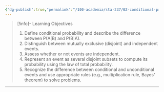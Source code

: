 ```yaml
---
{"dg-publish":true,"permalink":"/100-academia/sta-237/02-conditional-probability-and-independence/week-3-conditional-probability-and-independence/","tags":["university","#lecture","#note","stats"],"created":"2024-09-17T16:54:30.658-04:00","updated":"2024-09-19T16:12:36.963-04:00"}
---
```



> [!info]- Learning Objectives
> 1. Define conditional probability and describe the difference between P(A|B) and P(B|A).
> 2. Distinguish between mutually exclusive (disjoint) and independent events.
> 3. Assess whether or not events are independent.
> 4. Represent an event as several disjoint subsets to compute its probability using the law of total probability.
> 5. Recognize the difference between conditional and unconditional events and use appropriate rules (e.g., multiplication rule, Bayes' theorem) to solve problems.

<!-- break -->

---
